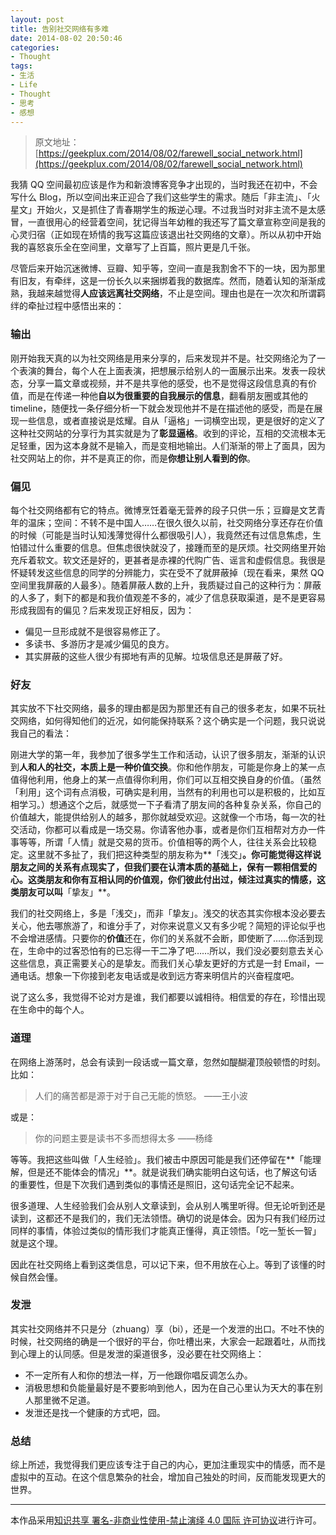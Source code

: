 ```yaml
---
layout: post
title: 告别社交网络有多难
date: 2014-08-02 20:50:46
categories:
- Thought
tags:
- 生活
- Life
- Thought
- 思考
- 感想
---
```


> 原文地址：[https://geekplux.com/2014/08/02/farewell_social_network.html](https://geekplux.com/2014/08/02/farewell_social_network.html)


我猜 QQ 空间最初应该是作为和新浪博客竞争才出现的，当时我还在初中，不会写什么 Blog，所以空间出来正迎合了我们这些学生的需求。随后「非主流」、「火星文」开始火，又是抓住了青春期学生的叛逆心理。不过我当时对非主流不是太感冒，一直很用心的经营着空间，犹记得当年幼稚的我还写了篇文章宣称空间是我的心灵归宿（正如现在矫情的我写这篇应该退出社交网络的文章）。所以从初中开始我的喜怒哀乐全在空间里，文章写了上百篇，照片更是几千张。

尽管后来开始沉迷微博、豆瓣、知乎等，空间一直是我割舍不下的一块，因为那里有旧友，有牵绊，这是一份长久以来捆绑着我的数据库。然而，随着认知的渐渐成熟，我越来越觉得**人应该远离社交网络**，不止是空间。理由也是在一次次和所谓羁绊的牵扯过程中感悟出来的：


### 输出

刚开始我天真的以为社交网络是用来分享的，后来发现并不是。社交网络沦为了一个表演的舞台，每个人在上面表演，把想展示给别人的一面展示出来。发表一段状态，分享一篇文章或视频，并不是共享他的感受，也不是觉得这段信息真的有价值，而是在传递一种他**自以为很重要的自我展示的信息**，翻看朋友圈或其他的 timeline，随便找一条仔细分析一下就会发现他并不是在描述他的感受，而是在展现一些信息，或者直接说是炫耀。自从「逼格」一词横空出现，更是很好的定义了这种社交网站的分享行为其实就是为了**彰显逼格**。收到的评论，互相的交流根本无足轻重，因为这本身就不是输入，而是变相地输出。人们渐渐的带上了面具，因为社交网站上的你，并不是真正的你，而是**你想让别人看到的你**。

<!-- more -->

### 偏见

每个社交网络都有它的特点。微博烹饪着毫无营养的段子只供一乐；豆瓣是文艺青年的温床；空间：不转不是中国人……在很久很久以前，社交网络分享还存在价值的时候（可能是当时认知浅薄觉得什么都很吸引人），我竟然还有过信息焦虑，生怕错过什么重要的信息。但焦虑很快就没了，接踵而至的是厌烦。社交网络里开始充斥着软文。软文还是好的，更甚者是赤裸的代购广告、谣言和虚假信息。我很是怀疑转发这些信息的同学的分辨能力，实在受不了就屏蔽掉（现在看来，果然 QQ 空间里我屏蔽的人最多）。随着屏蔽人数的上升，我质疑过自己的这种行为：屏蔽的人多了，剩下的都是和我价值观差不多的，减少了信息获取渠道，是不是更容易形成我固有的偏见？后来发现正好相反，因为：

- 偏见一旦形成就不是很容易修正了。
- 多读书、多游历才是减少偏见的良方。
- 其实屏蔽的这些人很少有掷地有声的见解。垃圾信息还是屏蔽了好。



### 好友

其实放不下社交网络，最多的理由都是因为那里还有自己的很多老友，如果不玩社交网络，如何得知他们的近况，如何能保持联系？这个确实是一个问题，我只说说我自己的看法：

刚进大学的第一年，我参加了很多学生工作和活动，认识了很多朋友，渐渐的认识到**人和人的社交，本质上是一种价值交换**。你和他作朋友，可能是你身上的某一点值得他利用，他身上的某一点值得你利用，你们可以互相交换自身的价值。（虽然「利用」这个词有点消极，可确实是利用，当然有的利用也可以是积极的，比如互相学习。）想通这个之后，就感觉一下子看清了朋友间的各种复杂关系，你自己的价值越大，能提供给别人的越多，那你就越受欢迎。这就像一个市场，每一次的社交活动，你都可以看成是一场交易。你请客他办事，或者是你们互相帮对方办一件事等等，所谓「人情」就是交易的货币。价值相等的两个人，往往关系会比较稳定。这里就不多扯了，我们把这种类型的朋友称为**「浅交」**。你可能觉得这样说朋友之间的关系有点现实了，但我们要在认清本质的基础上，保有一颗相信爱的心。这类朋友和你有互相认同的价值观，你们彼此付出过，倾注过真实的情感，这类朋友可以叫**「挚友」**。

我们的社交网络上，多是「浅交」，而非「挚友」。浅交的状态其实你根本没必要去关心，他去哪旅游了，和谁分手了，对你来说意义又有多少呢？简短的评论似乎也不会增进感情。只要你的**价值**还在，你们的关系就不会断，即使断了……你活到现在，生命中的过客恐怕有的已忘得一干二净了吧……所以，我们没必要刻意去关心这些信息，真正需要关心的是挚友。而我们关心挚友更好的方式是一封 Email，一通电话。想象一下你接到老友电话或是收到远方寄来明信片的兴奋程度吧。

说了这么多，我觉得不论对方是谁，我们都要以诚相待。相信爱的存在，珍惜出现在生命中的每个人。




### 道理

在网络上游荡时，总会有读到一段话或一篇文章，忽然如醍醐灌顶般顿悟的时刻。比如：

> 人们的痛苦都是源于对于自己无能的愤怒。   ——王小波

或是：

> 你的问题主要是读书不多而想得太多    ——杨绛

等等。我把这些叫做「人生经验」。我们被击中原因可能是我们还停留在**「能理解，但是还不能体会的情况」**。就是说我们确实能明白这句话，也了解这句话的重要性，但是下次我们遇到类似的事情还是照旧，这句话完全记不起来。

很多道理、人生经验我们会从别人文章读到，会从别人嘴里听得。但无论听到还是读到，这都还不是我们的，我们无法领悟。确切的说是体会。因为只有我们经历过同样的事情，体验过类似的情形我们才能真正懂得，真正领悟。「吃一堑长一智」就是这个理。

因此在社交网络上看到这类信息，可以记下来，但不用放在心上。等到了该懂的时候自然会懂。


### 发泄

其实社交网络并不只是分（zhuang）享（bi），还是一个发泄的出口。不吐不快的时候，社交网络的确是一个很好的平台，你吐槽出来，大家会一起跟着吐，从而找到心理上的认同感。但是发泄的渠道很多，没必要在社交网络上：

- 不一定所有人和你的想法一样，万一他跟你唱反调怎么办。
- 消极思想和负能量最好是不要影响到他人，因为在自己心里认为天大的事在别人那里微不足道。
- 发泄还是找一个健康的方式吧，囧。



### 总结

综上所述，我觉得我们更应该专注于自己的内心，更加注重现实中的情感，而不是虚拟中的互动。在这个信息繁杂的社会，增加自己独处的时间，反而能发现更大的世界。


--------------
本作品采用[知识共享 署名-非商业性使用-禁止演绎 4.0 国际 许可协议](http://creativecommons.org/licenses/by-nc-nd/4.0/)进行许可。